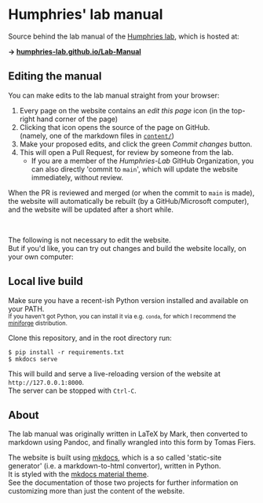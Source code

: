 # Humphries' lab manual

Source behind the lab manual of the [Humphries lab][1],
which is hosted at:

**→ [humphries-lab.github.io/Lab-Manual][2]**

[1]: https://humphries-lab.org
[2]: https://humphries-lab.github.io/Lab-Manual


## Editing the manual

You can make edits to the lab manual straight from your browser:

1. Every page on the website contains an _edit this page_ icon (in the
   top-right hand corner of the page)
2. Clicking that icon opens the source of the page on GitHub.\
   (namely, one of the markdown files in [`content/`](content))
3. Make your proposed edits, and click the green _Commit changes_ button.
4. This will open a Pull Request, for review by someone from the lab.
    - If you are a member of the _Humphries-Lab_ GitHub Organization,
      you can also directly 'commit to `main`', which will update the
      website immediately, without review.

When the PR is reviewed and merged (or when the commit to `main` is
made), the website will automatically be rebuilt (by a GitHub/Microsoft
computer), and the website will be updated after a short while.

<br>

The following is not necessary to edit the website.\
But if you'd like, you can try out changes and build the website
locally, on your own computer:


## Local live build

Make sure you have a recent-ish Python version installed and available on your PATH.\
<sub>If you haven't got Python, you can install it via e.g. `conda`, for
which I recommend the [miniforge] distribution.</sub>

[miniforge]: https://github.com/conda-forge/miniforge#download

Clone this repository, and in the root directory run:
```
$ pip install -r requirements.txt 
$ mkdocs serve
```
This will build and serve a live-reloading version of the website at
`http://127.0.0.1:8000`.\
The server can be stopped with `Ctrl-C`.


## About

The lab manual was originally written in LaTeX by Mark,
then converted to markdown using Pandoc,
and finally wrangled into this form by Tomas Fiers.

The website is built using [mkdocs], which is a so called 'static-site
generator' (i.e. a markdown-to-html convertor), written in Python.\
It is styled with the [mkdocs material theme].\
See the documentation of those two projects for further information
on customizing more than just the content of the website.

[mkdocs]: https://www.mkdocs.org
[mkdocs material theme]: https://squidfunk.github.io/mkdocs-material
